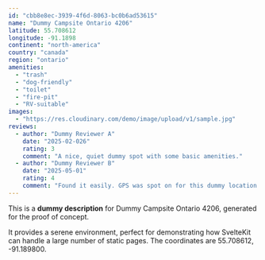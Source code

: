 ```yaml
---
id: "cbb8e8ec-3939-4f6d-8063-bc0b6ad53615"
name: "Dummy Campsite Ontario 4206"
latitude: 55.708612
longitude: -91.1898
continent: "north-america"
country: "canada"
region: "ontario"
amenities:
  - "trash"
  - "dog-friendly"
  - "toilet"
  - "fire-pit"
  - "RV-suitable"
images:
  - "https://res.cloudinary.com/demo/image/upload/v1/sample.jpg"
reviews:
  - author: "Dummy Reviewer A"
    date: "2025-02-026"
    rating: 3
    comment: "A nice, quiet dummy spot with some basic amenities."
  - author: "Dummy Reviewer B"
    date: "2025-05-01"
    rating: 4
    comment: "Found it easily. GPS was spot on for this dummy location."
---
```


This is a **dummy description** for Dummy Campsite Ontario 4206, generated for the proof of concept.

It provides a serene environment, perfect for demonstrating how SvelteKit can handle a large number of static pages. The coordinates are 55.708612, -91.189800.
